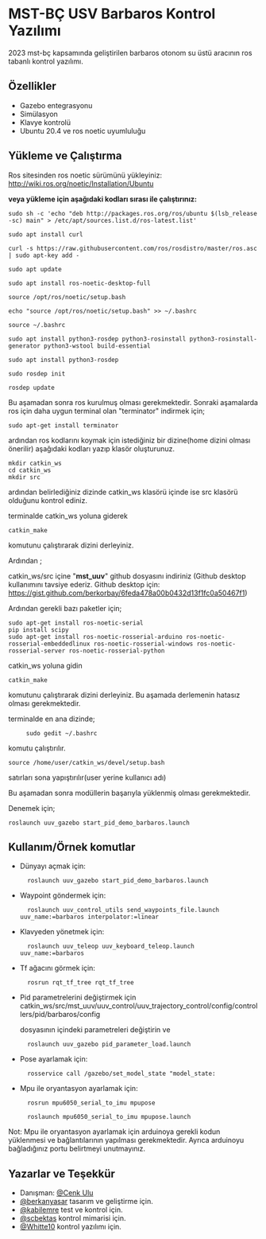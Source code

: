 
# MST-BÇ USV Barbaros Kontrol Yazılımı

2023 mst-bç kapsamında geliştirilen barbaros otonom su üstü aracının ros tabanlı kontrol yazılımı.


## Özellikler

- Gazebo entegrasyonu
- Simülasyon
- Klavye kontrolü
- Ubuntu 20.4 ve ros noetic uyumluluğu

  
## Yükleme ve Çalıştırma

Ros sitesinden ros noetic sürümünü yükleyiniz: 
http://wiki.ros.org/noetic/Installation/Ubuntu

**veya yükleme için aşağıdaki kodları sırası ile çalıştırınız:**

	sudo sh -c 'echo "deb http://packages.ros.org/ros/ubuntu $(lsb_release -sc) main" > /etc/apt/sources.list.d/ros-latest.list'

	sudo apt install curl

	curl -s https://raw.githubusercontent.com/ros/rosdistro/master/ros.asc | sudo apt-key add -

	sudo apt update

	sudo apt install ros-noetic-desktop-full

	source /opt/ros/noetic/setup.bash

	echo "source /opt/ros/noetic/setup.bash" >> ~/.bashrc
	
	source ~/.bashrc

	sudo apt install python3-rosdep python3-rosinstall python3-rosinstall-generator python3-wstool build-essential

	sudo apt install python3-rosdep

	sudo rosdep init

	rosdep update

Bu aşamadan sonra ros kurulmuş olması gerekmektedir. 
Sonraki aşamalarda ros için daha uygun terminal olan "terminator" indirmek için;

    sudo apt-get install terminator
ardından ros kodlarını koymak için istediğiniz bir dizine(home dizini olması önerilir) aşağıdaki kodları yazıp klasör oluşturunuz.

    mkdir catkin_ws 
    cd catkin_ws
    mkdir src
    
ardından belirlediğiniz dizinde catkin_ws klasörü içinde ise src klasörü olduğunu kontrol ediniz.

terminalde catkin_ws yoluna giderek 

    catkin_make 

komutunu çalıştırarak dizini derleyiniz.

Ardından ;

catkin_ws/src içine "**mst_uuv**" github dosyasını indiriniz
(Github desktop kullanımını tavsiye ederiz.
Github desktop için: https://gist.github.com/berkorbay/6feda478a00b0432d13f1fc0a50467f1)

Ardından gerekli bazı paketler için;

	sudo apt-get install ros-noetic-serial
	pip install scipy
	sudo apt-get install ros-noetic-rosserial-arduino ros-noetic-rosserial-embeddedlinux ros-noetic-rosserial-windows ros-noetic-rosserial-server ros-noetic-rosserial-python

catkin_ws yoluna gidin 
    
    catkin_make 

komutunu çalıştırarak dizini derleyiniz. Bu aşamada derlemenin hatasız olması gerekmektedir.

terminalde en ana dizinde;

         sudo gedit ~/.bashrc
komutu çalıştırılır.

	source /home/user/catkin_ws/devel/setup.bash

satırları sona yapıştırılır(user yerine kullanıcı adı)

Bu aşamadan sonra modüllerin başarıyla yüklenmiş olması gerekmektedir.

Denemek için;

    roslaunch uuv_gazebo start_pid_demo_barbaros.launch
## Kullanım/Örnek komutlar

- Dünyayı açmak için:

		roslaunch uuv_gazebo start_pid_demo_barbaros.launch 

- Waypoint göndermek için:

		roslaunch uuv_control_utils send_waypoints_file.launch uuv_name:=barbaros interpolator:=linear

- Klavyeden yönetmek için: 

		roslaunch uuv_teleop uuv_keyboard_teleop.launch uuv_name:=barbaros

- Tf ağacını görmek için:

		rosrun rqt_tf_tree rqt_tf_tree 

- Pid parametrelerini değiştirmek için catkin_ws/src/mst_uuv/uuv_control/uuv_trajectory_control/config/controllers/pid/barbaros/config 

	dosyasının içindeki parametreleri değiştirin ve 

		roslaunch uuv_gazebo pid_parameter_load.launch 

- Pose ayarlamak için:

		rosservice call /gazebo/set_model_state "model_state:

- Mpu ile oryantasyon ayarlamak için:

		rosrun mpu6050_serial_to_imu mpupose

		roslaunch mpu6050_serial_to_imu mpupose.launch 

Not: Mpu ile oryantasyon ayarlamak için arduinoya gerekli kodun yüklenmesi ve bağlantılarının yapılması gerekmektedir. Ayrıca arduinoyu bağladığınız portu belirtmeyi unutmayınız.
## Yazarlar ve Teşekkür

- Danışman: [@Cenk Ulu](https://avesis.yildiz.edu.tr/cenkulu/dokumanlar) 
- [@berkanyasar](https://www.github.com/berkanyasar) tasarım ve geliştirme için.
- [@kabilemre](https://www.github.com/kabilemre) test ve kontrol için.
- [@scbektas](https://www.github.com/scbektas) kontrol mimarisi için.
- [@Whitte10](https://www.github.com/Whitte10) kontrol yazılımı için.
